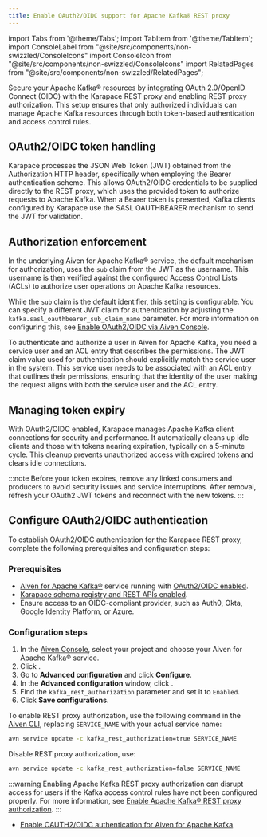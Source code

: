 ```yaml
---
title: Enable OAuth2/OIDC support for Apache Kafka® REST proxy
---
```


import Tabs from '@theme/Tabs';
import TabItem from '@theme/TabItem';
import ConsoleLabel from "@site/src/components/non-swizzled/ConsoleIcons"
import ConsoleIcon from "@site/src/components/non-swizzled/ConsoleIcons"
import RelatedPages from "@site/src/components/non-swizzled/RelatedPages";

Secure your Apache Kafka® resources by integrating OAuth 2.0/OpenID Connect (OIDC) with the Karapace REST proxy and enabling REST proxy authorization.
This setup ensures that only authorized individuals can manage Apache Kafka resources
through both token-based authentication and access control rules.

## OAuth2/OIDC token handling

Karapace processes the JSON Web Token (JWT) obtained from the
Authorization HTTP header, specifically when employing the Bearer
authentication scheme. This allows OAuth2/OIDC credentials to be
supplied directly to the REST proxy, which uses the provided token to
authorize requests to Apache Kafka. When a Bearer token is presented,
Kafka clients configured by Karapace use the SASL OAUTHBEARER mechanism
to send the JWT for validation.

## Authorization enforcement

In the underlying Aiven for Apache Kafka® service, the default mechanism
for authorization, uses the `sub` claim from the JWT as the username.
This username is then verified against the configured Access Control
Lists (ACLs) to authorize user operations on Apache Kafka resources.

While the `sub` claim is the default identifier, this setting is
configurable. You can specify a different JWT claim for authentication
by adjusting the `kafka.sasl_oauthbearer_sub_claim_name` parameter. For
more information on configuring this, see
[Enable OAuth2/OIDC via Aiven Console](/docs/products/kafka/howto/enable-oidc).

To authenticate and authorize a user in Aiven for Apache Kafka, you need a service user
and an ACL entry that describes the permissions. The JWT claim value used for
authentication should explicitly match the service user in the system. This service
user needs to be associated with an ACL entry that outlines their permissions, ensuring
that the identity of the user making the request aligns with both the service user
and the ACL entry.

## Managing token expiry

With OAuth2/OIDC enabled, Karapace manages Apache Kafka client connections for
security and performance. It automatically cleans up idle clients and
those with tokens nearing expiration, typically on a 5-minute cycle.
This cleanup prevents unauthorized access with expired tokens and clears
idle connections.

:::note
Before your token expires, remove any linked consumers and producers to
avoid security issues and service interruptions. After removal, refresh
your OAuth2 JWT tokens and reconnect with the new tokens.
:::

## Configure OAuth2/OIDC authentication

To establish OAuth2/OIDC authentication for the Karapace REST proxy,
complete the following prerequisites and configuration steps:

### Prerequisites

-   [Aiven for Apache Kafka®](/docs/products/kafka/get-started) service running with
    [OAuth2/OIDC enabled](/docs/products/kafka/howto/enable-oidc).
-   [Karapace schema registry and REST APIs enabled](/docs/products/kafka/karapace/howto/enable-karapace).
-   Ensure access to an OIDC-compliant provider, such as Auth0, Okta,
    Google Identity Platform, or Azure.

### Configuration steps

<Tabs groupId="config-methods">
<TabItem value="console" label="Aiven Console" default>

1. In the [Aiven Console](https://console.aiven.io/), select your
   project and choose your Aiven for Apache Kafka® service.
1. Click <ConsoleLabel name="Service settings"/>.
1. Go to **Advanced configuration** and click **Configure**.
1. In the **Advanced configuration** window, click
   <ConsoleIcon name="Add config options"/>.
1. Find the `kafka_rest_authorization` parameter and set it to `Enabled`.
1. Click **Save configurations**.

</TabItem>
<TabItem value="cli" label="Aiven CLI">

To enable REST proxy authorization, use the following command in the
[Aiven CLI](/docs/tools/cli), replacing `SERVICE_NAME` with your actual service name:

```bash
avn service update -c kafka_rest_authorization=true SERVICE_NAME
```

Disable REST proxy authorization, use:

```bash
avn service update -c kafka_rest_authorization=false SERVICE_NAME
```

</TabItem>
</Tabs>

:::warning
Enabling Apache Kafka REST proxy authorization can disrupt access for
users if the Kafka access control rules have not been configured
properly. For more information, see
[Enable Apache Kafka® REST proxy authorization](/docs/products/kafka/karapace/howto/enable-kafka-rest-proxy-authorization).
:::

<RelatedPages/>

- [Enable OAUTH2/OIDC authentication for Aiven for Apache Kafka](/docs/products/kafka/howto/enable-oidc)
